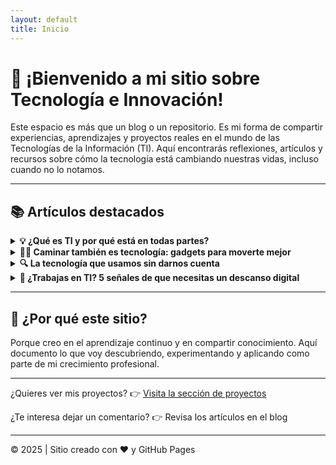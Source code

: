 ```yaml
---
layout: default
title: Inicio
---
```


# 👋 ¡Bienvenido a mi sitio sobre Tecnología e Innovación!

Este espacio es más que un blog o un repositorio. Es mi forma de compartir experiencias, aprendizajes y proyectos reales en el mundo de las Tecnologías de la Información (TI). Aquí encontrarás reflexiones, artículos y recursos sobre cómo la tecnología está cambiando nuestras vidas, incluso cuando no lo notamos.

---

## 📚 Artículos destacados

<details>
<summary><strong>💡 ¿Qué es TI y por qué está en todas partes?</strong></summary>

Una introducción clara y directa al mundo de las Tecnologías de la Información: qué abarca, por qué es clave en la transformación digital y cómo impacta a todas las industrias.

</details>

<details>
<summary><strong>🚶‍♂️ Caminar también es tecnología: gadgets para moverte mejor</strong></summary>

Explora cómo los dispositivos *wearables* como relojes inteligentes, apps de salud y sensores biométricos están revolucionando algo tan cotidiano como caminar.

</details>

<details>
<summary><strong>🔍 La tecnología que usamos sin darnos cuenta</strong></summary>

Desde un cajero automático hasta un microondas inteligente: la TI invisible que optimiza nuestras tareas diarias sin que lo notemos. Automatización, IoT y sistemas embebidos en acción.

</details>

<details>
<summary><strong>🧠 ¿Trabajas en TI? 5 señales de que necesitas un descanso digital</strong></summary>

Síntomas como fatiga visual, estrés digital y *burnout tecnológico*. Cómo detectarlos a tiempo y cuidar tu bienestar en un entorno cada vez más conectado.

</details>

---

## 🚀 ¿Por qué este sitio?

Porque creo en el aprendizaje continuo y en compartir conocimiento. Aquí documento lo que voy descubriendo, experimentando y aplicando como parte de mi crecimiento profesional.

---

¿Quieres ver mis proyectos? 👉 [Visita la sección de proyectos](/ICAIF)

¿Te interesa dejar un comentario? 👉 Revisa los artículos en el blog

---

© 2025 | Sitio creado con ❤️ y GitHub Pages
